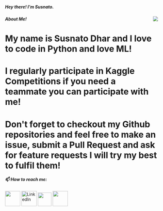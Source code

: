 ##### Hey there! I'm Susnato.
<img align="right" src="https://github-readme-stats.vercel.app/api?username=susnato">

##### About Me!
# My name is Susnato Dhar and I love to code in Python and love ML!
# I regularly participate in Kaggle Competitions if you need a teammate you can participate with me!  
# Don't forget to checkout my Github repositories and feel free to make an issue, submit a Pull Request and ask for feature requests I will try my best to fulfil them!


##### 📫 How to reach me: 
<p align="left">
  <a href="mailto:susnatodhar10@gmail.com"><img src="https://img.icons8.com/bubbles/50/000000/gmail" width="50" height="50"></a>
  <a href="https://www.linkedin.com/in/susnato-dhar-922239211/"><img src="https://img.icons8.com/bubbles/50/000000/linkedin" alt="LinkedIn" width="50" height="50"></a>
  <a href="https://www.kaggle.com/susnato"><img src="https://cdn.iconscout.com/icon/free/png-128/kaggle-3630138-3031270.png" width="45" height="45"></a>
  <a href="https://discord.gg/user/Susnato Dhar#0236"><img src="https://img.icons8.com/bubbles/50/000000/discord" width="50" height="50"></a>
</p>







